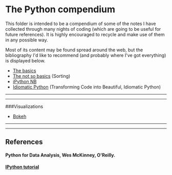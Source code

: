 # The Python compendium

This folder is intended to be a compendium of 
some of the notes I have collected through many nights of 
coding (which are going to be useful for future references). 
It is highly encouraged to recycle and make use of them in any possible way.

Most of its content may be found spread around the web, but 
the bibliography I'd like to recommend (and probably where I've got everything) 
is displayed below.

* [The basics](https://nbviewer.jupyter.org/github/ja-vazquez/Python_compendium/blob/master/The_basics.ipynb)
* [The not so basics](https://nbviewer.jupyter.org/github/ja-vazquez/Python_compendium/blob/master/The_not_so_basics.ipynb) (Sorting)
* [iPython NB](https://nbviewer.jupyter.org/github/ja-vazquez/Python_compendium/blob/master/iPython.ipynb)
* [Idiomatic Python](https://nbviewer.jupyter.org/github/ja-vazquez/Python_compendium/blob/master/Idiomatic_Python.ipynb)
(Transforming Code into Beautiful, Idiomatic Python)


------
------

###Visualizations

* [Bokeh](https://nbviewer.jupyter.org/github/ja-vazquez/Python_compendium/blob/master/Bokeh_examples.ipynb)

----
----
## References


#### Python for Data Analysis, Wes McKinney, O'Reilly.
#### [IPython tutorial](https://ipython.org/ipython-doc/2/interactive/tutorial.html)

